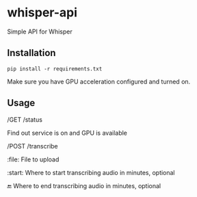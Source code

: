 # whisper-api
Simple API for Whisper

## Installation

	pip install -r requirements.txt

Make sure you have GPU acceleration configured and turned on.

## Usage

/GET /status

Find out service is on and GPU is available

/POST /transcribe

:file: File to upload

:start: Where to start transcribing audio in minutes, optional

:end: Where to end transcribing audio in minutes, optional

